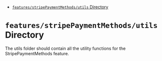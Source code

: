 <!-- START doctoc generated TOC please keep comment here to allow auto update -->
<!-- DON'T EDIT THIS SECTION, INSTEAD RE-RUN doctoc TO UPDATE -->

- [`features/stripePaymentMethods/utils` Directory](#featuresstripepaymentmethodsutils-directory)

<!-- END doctoc generated TOC please keep comment here to allow auto update -->

# `features/stripePaymentMethods/utils` Directory

The utils folder should contain all the utility functions for the StripePaymentMethods feature.
